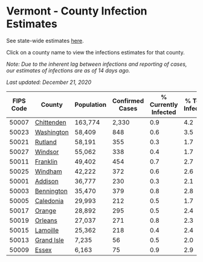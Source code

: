 # Vermont - County Infection Estimates

See state-wide estimates [here](/infections/us-vt).

Click on a county name to view the infections estimates for that county.

*Note: Due to the inherent lag between infections and reporting of cases, our estimates of infections are as of 14 days ago.*

*Last updated: December 21, 2020*

|   FIPS Code |                   County |   Population |   Confirmed Cases |   % Currently Infected |   % Total Infected |
|-------------|--------------------------|--------------|-------------------|------------------------|--------------------|
|       50007 | [Chittenden](chittenden) |      163,774 |             2,330 |                    0.9 |                4.2 |
|       50023 | [Washington](washington) |       58,409 |               848 |                    0.6 |                3.5 |
|       50021 |       [Rutland](rutland) |       58,191 |               355 |                    0.3 |                1.7 |
|       50027 |       [Windsor](windsor) |       55,062 |               338 |                    0.4 |                1.7 |
|       50011 |     [Franklin](franklin) |       49,402 |               454 |                    0.7 |                2.7 |
|       50025 |       [Windham](windham) |       42,222 |               372 |                    0.6 |                2.6 |
|       50001 |       [Addison](addison) |       36,777 |               230 |                    0.3 |                2.1 |
|       50003 | [Bennington](bennington) |       35,470 |               379 |                    0.8 |                2.8 |
|       50005 |   [Caledonia](caledonia) |       29,993 |               212 |                    0.5 |                1.7 |
|       50017 |         [Orange](orange) |       28,892 |               295 |                    0.5 |                2.4 |
|       50019 |       [Orleans](orleans) |       27,037 |               271 |                    0.8 |                2.3 |
|       50015 |     [Lamoille](lamoille) |       25,362 |               218 |                    0.4 |                2.4 |
|       50013 | [Grand Isle](grand-isle) |        7,235 |                56 |                    0.5 |                2.0 |
|       50009 |           [Essex](essex) |        6,163 |                75 |                    0.9 |                2.9 |